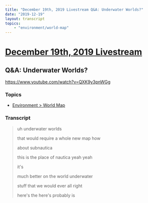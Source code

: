 ```yaml
---
title: "December 19th, 2019 Livestream Q&A: Underwater Worlds?"
date: "2019-12-19"
layout: transcript
topics:
    - "environment/world-map"
---
```

# [December 19th, 2019 Livestream](../2019-12-19.md)
## Q&A: Underwater Worlds?
https://www.youtube.com/watch?v=QXK9y3pnWGg

### Topics
* [Environment > World Map](../topics/environment/world-map.md)

### Transcript

> uh underwater worlds
> 
> that would require a whole new map how
> 
> about subnautica
> 
> this is the place of nautica yeah yeah
> 
> it's
> 
> much better on the world underwater
> 
> stuff that we would ever all right
> 
> here's the here's probably is
> 
